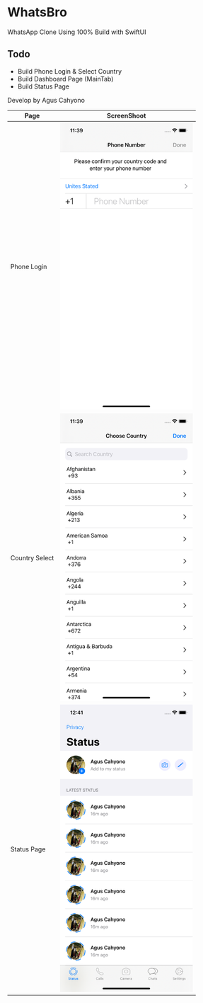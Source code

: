# WhatsBro
WhatsApp Clone Using 100% Build with SwiftUI

## Todo
- Build Phone Login & Select Country
- Build Dashboard Page (MainTab)
- Build Status Page

Develop by Agus Cahyono

| Page | ScreenShoot |
| --- | --- |
| Phone Login | <img src="https://github.com/balitax/WhatsBro/blob/master/Screen/1.png?raw=true" width="300">  |
| Country Select |  <img src="https://github.com/balitax/WhatsBro/blob/master/Screen/2.png?raw=true" width="300">  |
| Status Page |  <img src="https://github.com/balitax/WhatsBro/blob/master/Screen/3.png?raw=true" width="300">  |

